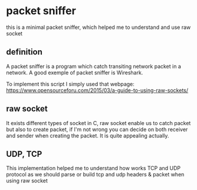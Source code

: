 # packet sniffer

this is a minimal packet sniffer, which helped me to understand and use raw socket

## definition

A packet sniffer is a program which catch transiting network packet in a network.
A good exemple of packet sniffer is Wireshark.

To implement this script I simply used that webpage: https://www.opensourceforu.com/2015/03/a-guide-to-using-raw-sockets/

## raw socket

It exists different types of socket in C, raw socket enable us to catch packet but also to create packet, if I'm not wrong you can decide on both receiver and sender when creating the packet.
It is quite appealing actually.

## UDP, TCP

This implementation helped me to understand how works TCP and UDP protocol as we should parse or build tcp and udp headers & packet when using raw socket
